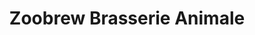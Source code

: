 ---
title: "Zoobrew Brasserie Animale"
url: /castelnau-le-lez/zoobrew-brasserie-animale/
shop: Spirituosen
---